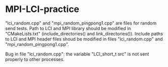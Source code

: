 # MPI-LCI-practice

"lci_random.cpp" and "mpi_random_pingpong1.cpp" are files for random send tests.
Path to LCI and MPI library should be modified in "CMakeLists.txt" (include_directories() and link_directories()).
Include paths to LCI and MPI header files shoud be modified in files "lci_random.cpp" and "mpi_random_pingpong1.cpp".

Bug in file "lci_random.cpp": the variable "LCI_short_t src" is not sent properly to other processes.
